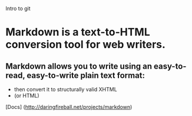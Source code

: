 Intro to git

# Markdown is a text-to-HTML conversion tool for web writers. 

## Markdown allows you to write using an easy-to-read, easy-to-write plain text format: 
- then convert it to structurally valid XHTML 
- (or HTML)

[Docs] (http://daringfireball.net/projects/markdown)
